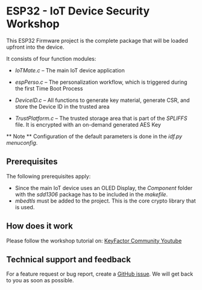 # ESP32 -  IoT Device Security Workshop
This ESP32 Firmware project is the complete package that will be loaded upfront into the device. 

It consists of four function modules: 
* _IoTMate.c_ – The main IoT device application 

* _espPerso.c_ – The personalization workflow, which is triggered during the first Time Boot Process 

* _DeviceID.c_ – All functions to generate key material, generate CSR, and store the Device ID in the trusted area

* _TrustPlatform.c_ – The trusted storage area that is part of the _SPLIFFS_ file. It is encrypted with an on-demand generated AES Key 

** Note **
Configuration of the default parameters is done in the _idf.py menuconfig_. 

## Prerequisites
The following prerequisites apply: 
* Since the main IoT device uses an OLED Display, the _Component_ folder with the _sdd1306_ package has to be included in the _makefile_. 
* _mbedtls_ must be added to the project. This is the core crypto library that is used. 
 
## How does it work
Please follow the workshop tutorial on: [KeyFactor Community Youtube](https://www.youtube.com/@KeyfactorCommunity)

## Technical support and feedback
For a feature request or bug report, create a [GitHub issue](../../issues/new). We will get back to you as soon as possible.
